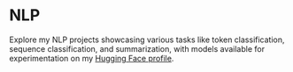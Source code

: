 # NLP
Explore my NLP projects showcasing various tasks like token classification, sequence classification, and summarization, with models available for experimentation on my [Hugging Face profile](https://huggingface.co/Priyanshuchaudhary2425).
